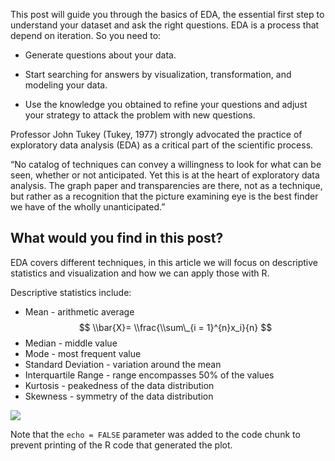 This post will guide you through the basics of EDA, the essential first
step to understand your dataset and ask the right questions. EDA is a
process that depend on iteration. So you need to:

-   Generate questions about your data.

-   Start searching for answers by visualization, transformation, and
    modeling your data.

-   Use the knowledge you obtained to refine your questions and adjust
    your strategy to attack the problem with new questions.

Professor John Tukey (Tukey, 1977) strongly advocated the practice of
exploratory data analysis (EDA) as a critical part of the scientific
process.

“No catalog of techniques can convey a willingness to look for what can
be seen, whether or not anticipated. Yet this is at the heart of
exploratory data analysis. The graph paper and transparencies are there,
not as a technique, but rather as a recognition that the picture
examining eye is the best finder we have of the wholly unanticipated.”

## What would you find in this post?

EDA covers different techniques, in this article we will focus on
descriptive statistics and visualization and how we can apply those with
R.

Descriptive statistics include:

-   Mean - arithmetic average
    $$ \\bar{X}=
    \\frac{\\sum\_{i = 1}^{n}x_i}{n}
    $$
-   Median - middle value
-   Mode - most frequent value
-   Standard Deviation - variation around the mean
-   Interquartile Range - range encompasses 50% of the values
-   Kurtosis - peakedness of the data distribution
-   Skewness - symmetry of the data distribution

![](EDA_files/figure-markdown_github/pressure-1.png)

Note that the `echo = FALSE` parameter was added to the code chunk to
prevent printing of the R code that generated the plot.
